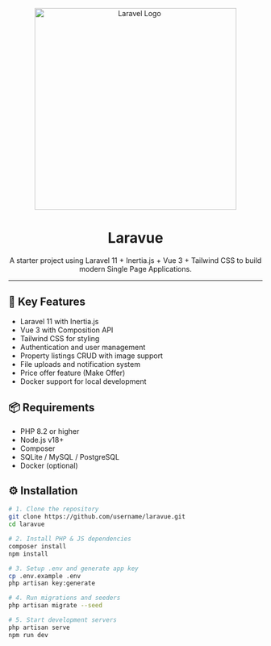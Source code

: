 <p align="center">
  <a href="https://laravel.com" target="_blank">
    <img src="https://raw.githubusercontent.com/laravel/art/master/logo-lockup/5%20SVG/2%20CMYK/1%20Full%20Color/laravel-logolockup-cmyk-red.svg" width="400" alt="Laravel Logo">
  </a>
</p>

<h1 align="center">Laravue</h1>

<p align="center">
  A starter project using Laravel 11 + Inertia.js + Vue 3 + Tailwind CSS to build modern Single Page Applications.
</p>

---

## 🚀 Key Features

-   Laravel 11 with Inertia.js
-   Vue 3 with Composition API
-   Tailwind CSS for styling
-   Authentication and user management
-   Property listings CRUD with image support
-   File uploads and notification system
-   Price offer feature (Make Offer)
-   Docker support for local development

## 📦 Requirements

-   PHP 8.2 or higher
-   Node.js v18+
-   Composer
-   SQLite / MySQL / PostgreSQL
-   Docker (optional)

## ⚙️ Installation

```bash
# 1. Clone the repository
git clone https://github.com/username/laravue.git
cd laravue

# 2. Install PHP & JS dependencies
composer install
npm install

# 3. Setup .env and generate app key
cp .env.example .env
php artisan key:generate

# 4. Run migrations and seeders
php artisan migrate --seed

# 5. Start development servers
php artisan serve
npm run dev
```
